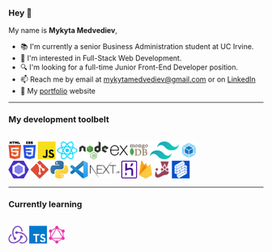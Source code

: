### Hey 👋

My name is **Mykyta Medvediev**,

- 📚 I'm currently a senior Business Administration student at UC Irvine.
- 👀 I'm interested in Full-Stack Web Development.
- 🔍 I'm looking for a full-time Junior Front-End Developer position.
- 📫 Reach me by email at mykytamedvediev@gmail.com or on [LinkedIn](https://www.linkedin.com/in/mykyta-medvediev/)
- 💼 My [portfolio](https://medvediev.com) website

<hr>

### My development toolbelt
<br><img alt="HTML" title="HTML" src="/images/html-5.svg" height="35">  <img alt="CSS" title="CSS" src="/images/css-3.svg" height="35">  <img alt="Javascript" title="Javascript" src="/images/javascript.svg" height="35">  <img alt="React" title="React" src="/images/react.svg" height="35">  <img alt="NodeJS" title="NodeJs" src="/images/nodejs.svg" height="35">  <img alt="ExpressJS" title="ExpressJS" src="/images/express.svg" height="35">  <img alt="MongoDB" title="MongoDB" src="/images/mongodb-icon.svg" height="35">  <img alt="Tailwind" title="Tailwind" src="/images/tailwindcss-icon.svg" height="35">  <img alt="Webpack" title="Webpack" src="/images/webpack.svg" height="35">  
<img alt="ESLint" title="ESLint" src="/images/eslint.svg" height="35">  <img alt="Git" title="Git" src="/images/git-icon.svg" height="35">  <img alt="Python" title="Python" src="/images/python.svg" height="35">  <img alt="VS Code" title="VS Code" src="/images/visual-studio-code.svg" height="35">  <img alt="NextJS" title="NextJS" src="/images/nextjs.svg" height="35">  <img alt="Heroku" title="Heroku" src="/images/heroku-icon.svg" height="35">  <img alt="Firebase" title="Firebase" src="/images/firebase.svg" height="35">  <img alt="Jest" title="Jest" src="/images/jest.svg" height="35">  <img alt="Formik" title="Formik" src="/images/formik.svg" height="35"><br>

<hr>

### Currently learning
<br><img alt="Redux" title="Redux" src="/images/redux.svg" height="35">  <img alt="Typescript" title="Typescript" src="/images/typescript-icon.svg" height="35">  <img alt="GraphQL" title="GraphQL" src="/images/graphql.svg" height="35"><br>

